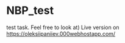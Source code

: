 # NBP_test
test task. Feel free to look at) Live version on https://oleksiipaniiev.000webhostapp.com/
